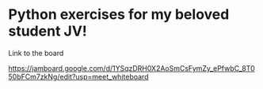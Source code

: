 # Python exercises for my beloved student JV!
Link to the board

https://jamboard.google.com/d/1YSqzDRH0X2AoSmCsFymZy_ePfwbC_8T050bFCm7zkNg/edit?usp=meet_whiteboard

